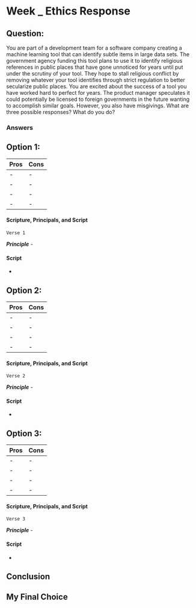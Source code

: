 # Week _ Ethics Response
## Question:
You are part of a development team for a software company creating a machine learning tool that can identify subtle items in large data sets. The government agency funding this tool plans to use it to identify religious references in public places that have gone unnoticed for years until put under the scrutiny of your tool. They hope to stall religious conflict by removing whatever your tool identifies through strict regulation to better secularize public places. You are excited about the success of a tool you have worked hard to perfect for years. The product manager speculates it could potentially be licensed to foreign governments in the future wanting to accomplish similar goals. However, you also have misgivings. What are three possible responses? What do you do?

### Answers
## Option 1:
| Pros | Cons |
|-|-|
| - | - |
| - | - |
| - | - |
| - | - |

#### Scripture, Principals, and Script
    Verse 1

__*Principle*__ -  

#### Script
- 

## Option 2: 
| Pros | Cons |
|-|-|
| - | - |
| - | - |
| - | - |
| - | - |

#### Scripture, Principals, and Script
    Verse 2

__*Principle*__ - 

#### Script
- 

## Option 3: 
| Pros | Cons |
|-|-|
| - | - |
| - | - |
| - | - |
| - | - |

#### Scripture, Principals, and Script
    Verse 3

__*Principle*__ -

#### Script
- 

## Conclusion

## My Final Choice
